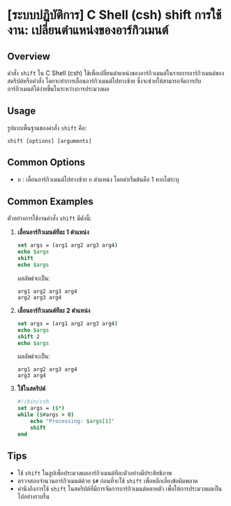 # [ระบบปฏิบัติการ] C Shell (csh) shift การใช้งาน: เปลี่ยนตำแหน่งของอาร์กิวเมนต์

## Overview
คำสั่ง `shift` ใน C Shell (csh) ใช้เพื่อเปลี่ยนตำแหน่งของอาร์กิวเมนต์ในรายการอาร์กิวเมนต์ของสคริปต์หรือคำสั่ง โดยจะทำการเลื่อนอาร์กิวเมนต์ไปทางซ้าย ซึ่งจะช่วยให้สามารถจัดการกับอาร์กิวเมนต์ได้ง่ายขึ้นในระหว่างการประมวลผล

## Usage
รูปแบบพื้นฐานของคำสั่ง `shift` คือ:

```
shift [options] [arguments]
```

## Common Options
- `n` : เลื่อนอาร์กิวเมนต์ไปทางซ้าย `n` ตำแหน่ง โดยค่าเริ่มต้นคือ 1 หากไม่ระบุ

## Common Examples
ตัวอย่างการใช้งานคำสั่ง `shift` มีดังนี้:

1. **เลื่อนอาร์กิวเมนต์ทีละ 1 ตำแหน่ง**
   ```csh
   set args = (arg1 arg2 arg3 arg4)
   echo $args
   shift
   echo $args
   ```
   ผลลัพธ์จะเป็น:
   ```
   arg1 arg2 arg3 arg4
   arg2 arg3 arg4
   ```

2. **เลื่อนอาร์กิวเมนต์ทีละ 2 ตำแหน่ง**
   ```csh
   set args = (arg1 arg2 arg3 arg4)
   echo $args
   shift 2
   echo $args
   ```
   ผลลัพธ์จะเป็น:
   ```
   arg1 arg2 arg3 arg4
   arg3 arg4
   ```

3. **ใช้ในสคริปต์**
   ```csh
   #!/bin/csh
   set args = ($*)
   while ($#args > 0)
       echo "Processing: $args[1]"
       shift
   end
   ```

## Tips
- ใช้ `shift` ในลูปเพื่อประมวลผลอาร์กิวเมนต์ทีละตัวอย่างมีประสิทธิภาพ
- ตรวจสอบจำนวนอาร์กิวเมนต์ด้วย `$#` ก่อนที่จะใช้ `shift` เพื่อหลีกเลี่ยงข้อผิดพลาด
- คำนึงถึงการใช้ `shift` ในสคริปต์ที่มีการจัดการอาร์กิวเมนต์หลายตัว เพื่อให้การประมวลผลเป็นไปอย่างราบรื่น